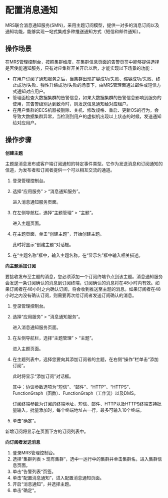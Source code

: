 # 配置消息通知<a name="ZH-CN_TOPIC_0085720906"></a>

MRS联合消息通知服务\(SMN\)，采用主题订阅模型，提供一对多的消息订阅以及通知功能，能够实现一站式集成多种推送通知方式（短信和邮件通知）。

## 操作场景<a name="section4424935411854"></a>

在MRS管理控制台，按照集群维度，在集群信息页面的告警页签中能够提供选择是否使能通知服务，只有对应集群开关开启以后，才能实现以下场景的功能：

-   在用户订阅了通知服务之后，当集群出现扩容成功/失败、缩容成功/失败、终止成功/失败、弹性升缩成功/失败的场景下，由MRS管理面通过邮件或短信方式通知对应用户。
-   管理面检查大数据集群的告警信息，如果大数据集群的告警信息影响到服务的使用，其告警级别达到致命时，则发送信息通知给对应租户。
-   在用户集群的ECS机器被删除、关机、修改规格、重启、更新OS的行为，会导致大数据集群异常，当检测到用户的虚拟机出现以上状态的时候，发送通知给对应用户。

## 操作步骤<a name="section2769747914132"></a>

**创建主题**

主题是消息发布或客户端订阅通知的特定事件类型。它作为发送消息和订阅通知的信道，为发布者和订阅者提供一个可以相互交流的通道。

1.  登录管理控制台。
2.  选择“应用服务” \> “消息通知服务”。

    进入消息通知服务页面。

3.  在左侧导航栏，选择“主题管理” \> “主题”。

    进入主题页面。

4.  在主题页面，单击“创建主题”，开始创建主题。

    此时将显示“创建主题”对话框。

5.  在“主题名称”框中，输入主题名称，在“显示名”框中输入相关描述。

**向主题添加订阅**

要接收发布至主题的消息，您必须添加一个订阅终端节点到该主题。消息通知服务会发送一条订阅确认的消息到订阅终端，订阅确认的消息将在48小时内有效。如果订阅者在48小时之内确认订阅，将会收到推送至主题的消息。如果订阅者在48小时之内没有确认订阅，则需要再次给订阅者发送订阅确认的消息。

1.  登录管理控制台。
2.  选择“应用服务” \> “消息通知服务”。

    进入消息通知服务页面。

3.  在左侧导航栏，选择“主题管理” \> “主题”。

    进入主题页面。

4.  在主题列表中，选择您要向其添加订阅者的主题，在右侧“操作”栏单击“添加订阅”。

    此时将显示“添加订阅”对话框。

    其中：协议参数选项为“短信”、“邮件”、“HTTP”、“HTTPS”、FunctionGraph（函数）、FunctionGraph（工作流）以及DMS。

    订阅终端参数为订阅的终端地址，短信、邮件、HTTP以及HTTPS终端支持批量输入，批量添加时，每个终端地址占一行。最多可输入10个终端。


1.  单击“确定”。

新增订阅将显示在页面下方的订阅列表中。

**向订阅者发送消息**

1.  登录MRS管理控制台。
2.  选择“集群列表 \> 现有集群“，选中一运行中的集群并单击集群名，进入集群信息页面。
3.  单击“告警列表“页签。
4.  单击“配置消息通知”，进入配置消息通知页面。
5.  开启“消息通知”，并选择主题。
6.  单击“确定“。

